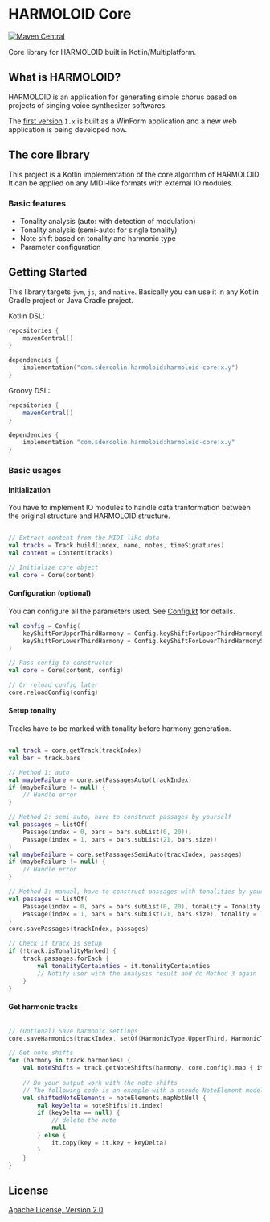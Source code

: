 # HARMOLOID Core
[![Maven Central](https://img.shields.io/maven-central/v/com.sdercolin.harmoloid/harmoloid-core/1.1)](https://search.maven.org/artifact/com.sdercolin.harmoloid/harmoloid-core/1.0/pom)

Core library for HARMOLOID built in Kotlin/Multiplatform.

## What is HARMOLOID?

HARMOLOID is an application for generating simple chorus based on projects of singing voice synthesizer softwares.

The [first version](https://github.com/sdercolin/HARMOLOID) `1.x` is built as a WinForm application and a new web application is being developed now.

## The core library

This project is a Kotlin implementation of the core algorithm of HARMOLOID. It can be applied on any MIDI-like formats with external IO modules.

### Basic features
- Tonality analysis (auto: with detection of modulation)
- Tonality analysis (semi-auto: for single tonality)
- Note shift based on tonality and harmonic type
- Parameter configuration

## Getting Started

This library targets `jvm`, `js`, and `native`. Basically you can use it in any Kotlin Gradle project or Java Gradle project.

Kotlin DSL:

```kotlin
repositories {
    mavenCentral()
}

dependencies {
    implementation("com.sdercolin.harmoloid:harmoloid-core:x.y")
}
```

Groovy DSL:

```gradle
repositories {
    mavenCentral()
}

dependencies {
    implementation "com.sdercolin.harmoloid:harmoloid-core:x.y"
}
```

### Basic usages

#### Initialization

You have to implement IO modules to handle data tranformation between the original structure and HARMOLOID structure.

```kotlin

// Extract content from the MIDI-like data
val tracks = Track.build(index, name, notes, timeSignatures)
val content = Content(tracks)

// Initialize core object
val core = Core(content)

```

#### Configuration (optional) 

You can configure all the parameters used. See [Config.kt](https://github.com/sdercolin/harmoloid-core-kt/blob/main/src/commonMain/kotlin/com/sdercolin/harmoloid/core/Config.kt) for details.

```kotlin
val config = Config(
    keyShiftForUpperThirdHarmony = Config.keyShiftForUpperThirdHarmonyStandard,
    keyShiftForLowerThirdHarmony = Config.keyShiftForLowerThirdHarmonyStandard
)

// Pass config to constructor
val core = Core(content, config)

// Or reload config later
core.reloadConfig(config)

```

#### Setup tonality

Tracks have to be marked with tonality before harmony generation.

```kotlin

val track = core.getTrack(trackIndex)
val bar = track.bars

// Method 1: auto
val maybeFailure = core.setPassagesAuto(trackIndex)
if (maybeFailure != null) {
    // Handle error
}

// Method 2: semi-auto, have to construct passages by yourself
val passages = listOf(
    Passage(index = 0, bars = bars.subList(0, 20)),
    Passage(index = 1, bars = bars.subList(21, bars.size))
)
val maybeFailure = core.setPassagesSemiAuto(trackIndex, passages)
if (maybeFailure != null) {
    // Handle error
}

// Method 3: manual, have to construct passages with tonalities by yourself 
val passages = listOf(
    Passage(index = 0, bars = bars.subList(0, 20), tonality = Tonality.C),
    Passage(index = 1, bars = bars.subList(21, bars.size), tonality = Tonality.D)
)
core.savePassages(trackIndex, passages)

// Check if track is setup
if (!track.isTonalityMarked) {
    track.passages.forEach {
        val tonalityCertainties = it.tonalityCertainties
        // Notify user with the analysis result and do Method 3 again
    }
}

```

#### Get harmonic tracks

```kotlin

// (Optional) Save harmonic settings
core.saveHarmonics(trackIndex, setOf(HarmonicType.UpperThird, HarmonicType.LowerThird))

// Get note shifts
for (harmony in track.harmonies) {
    val noteShifts = track.getNoteShifts(harmony, core.config).map { it.id to it.keyDelta }.toMap()
    
    // Do your output work with the note shifts
    // The following code is an example with a pseudo NoteElement model
    val shiftedNoteElements = noteElements.mapNotNull {
        val keyDelta = noteShifts[it.index]
        if (keyDelta == null) {
            // delete the note
            null
        } else {
            it.copy(key = it.key + keyDelta)
        }
    }
}

```


## License

[Apache License, Version 2.0](https://github.com/sdercolin/harmoloid-core-kt/blob/main/LICENSE.md)
